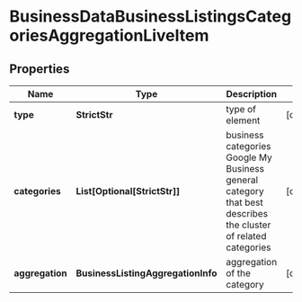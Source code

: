 # BusinessDataBusinessListingsCategoriesAggregationLiveItem


## Properties

| Name | Type | Description | Notes |
|------------ | ------------- | ------------- | -------------|
**type** | **StrictStr** | type of element |[optional]|
**categories** | **List[Optional[StrictStr]]** | business categories<br>Google My Business general category that best describes the cluster of related categories |[optional]|
**aggregation** | **BusinessListingAggregationInfo** | aggregation of the category |[optional]|